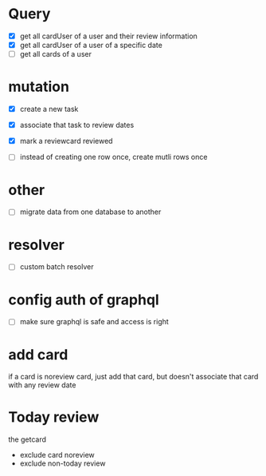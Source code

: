 # Query

- [x] get all cardUser of a user and their review information
- [x] get all cardUser of a user of a specific date
- [ ] get all cards of a user

# mutation

- [x] create a new task 
- [x] associate that task to review dates
- [x] mark a reviewcard reviewed
- [ ] instead of creating one row once, create mutli rows once


# other

- [ ] migrate data from one database to another

# resolver

- [ ] custom batch resolver

# config auth of graphql
- [ ] make sure graphql is safe and access is right

# add card

if a card is noreview card,
just add that card, but doesn't associate that card with any review date

# Today review

the getcard

- exclude card noreview
- exclude non-today review




